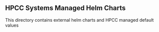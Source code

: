 ## HPCC Systems Managed Helm Charts
This directory contains external helm charts and HPCC managed default values